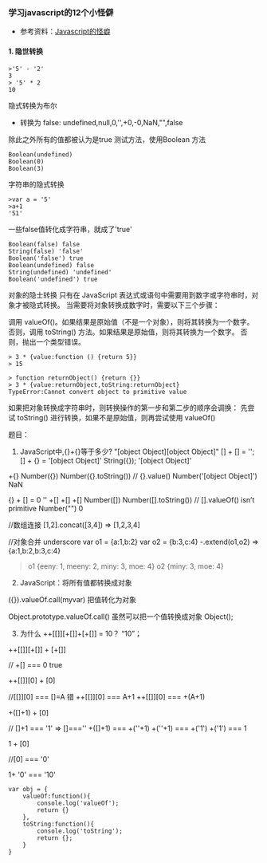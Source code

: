 ### 学习javascript的12个小怪僻

- 参考资料：[Javascript的怪癖](https://github.com/justjavac/12-javascript-quirks/blob/master/cn/1-implicit-conversion-of-values.md)

#### 1. 隐世转换
```
>'5' - '2' 
3
> '5' * 2
10
```
隐式转换为布尔
- 转换为 false:
undefined,null,0,'',+0,-0,NaN,"",false

除此之外所有的值都被认为是true
测试方法，使用Boolean 方法
```
Boolean(undefined)
Boolean(0)
Boolean(3)

```
字符串的隐式转换
```
>var a = '5'
>a+1
'51'
```
一些false值转化成字符串，就成了'true'
```
Boolean(false) false
String(false) 'false'
Boolean('false') true
Boolean(undefined) false
String(undefined) 'undefined'
Boolean('undefined') true
```
对象的隐士转换
只有在 JavaScript 表达式或语句中需要用到数字或字符串时，对象才被隐式转换。 当需要将对象转换成数字时，需要以下三个步骤：

调用 valueOf()。如果结果是原始值（不是一个对象），则将其转换为一个数字。
否则，调用 toString() 方法。如果结果是原始值，则将其转换为一个数字。
否则，抛出一个类型错误。
```
> 3 * {value:function () {return 5}}
> 15

> function returnObject() {return {}}
> 3 * {value:returnObject,toString:returnObject}
TypeError:Cannot convert object to primitive value
```
如果把对象转换成字符串时，则转换操作的第一步和第二步的顺序会调换： 先尝试 toString() 进行转换，如果不是原始值，则再尝试使用 valueOf()

题目：
1. JavaScript中,{}+{}等于多少? 
"[object Object][object Object]"
[] + [] = '';
[] + {} = '[object Object]'
String({});
'[object Object]'

+{} 
Number({})
Number({}.toString()) // {}.value()
Number('[object Object]')
NaN

{} + [] = 0
'' +[]
+[]
+[]
Number([])
Number([].toString())  // [].valueOf() isn’t primitive
Number("")
0

//数组连接
[1,2].concat([3,4]) => [1,2,3,4]

//对象合并 underscore
var o1 = {a:1,b:2}
var o2 = {b:3,c:4}
-.extend(o1,o2) => {a:1,b:2,b:3,c:4}

> o1
{eeny: 1, meeny: 2, miny: 3, moe: 4}
> o2
{miny: 3, moe: 4}

2. JavaScript：将所有值都转换成对象 

({}).valueOf.call(myvar)
把值转化为对象

Object.prototype.valueOf.call() 虽然可以把一个值转换成对象
Object();

3. 为什么 ++[[]][+[]]+[+[]] = 10？
“10”；

++[[]][+[]]
+
[+[]]

// +[] === 0 true

++[[]][0]
+
[0]

//[[]][0] === []=A 错
++[[]][0] === A+1
++[[]][0] === +(A+1)

+([]+1)
+
[0]

// []+1 === '1' => []===''
+([]+1) === +(''+1)
+(''+1) === +('1')
+('1') === 1

1
+
[0]

//[0] === '0'

1+ '0' === '10'




```
var obj = {
	valueOf:function(){
		console.log('valueOf');
		return {}
	},
	toString:function(){
		console.log('toString');
		return {};
	}
}
```

